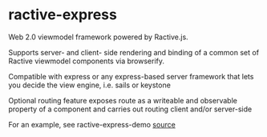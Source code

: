 ractive-express
===============

Web 2.0 viewmodel framework powered by Ractive.js.

Supports server- and client- side rendering and binding of a common set of Ractive viewmodel components via browserify.

Compatible with express or any express-based server framework that lets you decide the view engine, i.e. sails or keystone

Optional routing feature exposes route as a writeable and observable property of a component and carries out routing client and/or server-side

For an example, see ractive-express-demo [source](https://github.com/zenflow/ractive-express-demo)